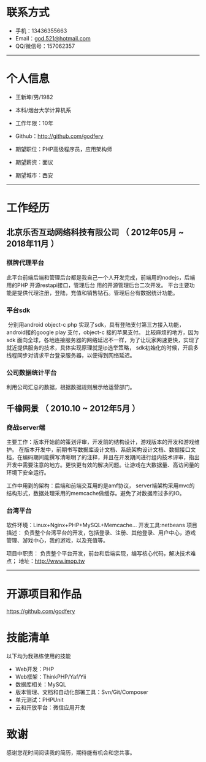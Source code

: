 
# 联系方式


- 手机：13436355663 
- Email：god.521@hotmail.com 
- QQ/微信号：157062357

---

# 个人信息

 - 王新坤/男/1982 
 - 本科/烟台大学计算机系 
 - 工作年限：10年

 - Github：http://github.com/godfery

 - 期望职位：PHP高级程序员，应用架构师
 - 期望薪资：面议
 - 期望城市：西安

---

# 工作经历


## 北京乐否互动网络科技有限公司 （ 2012年05月 ~ 2018年11月 ）

### 棋牌代理平台 
此平台前端后端和管理后台都是我自己一个人开发完成，前端用的nodejs，后端用的PHP 开源restapi接口，管理后台 用的开源管理后台二次开发。
平台主要功能是提供代理注册，登陆，充值和销售钻石。管理后台有数据统计功能。

### 平台sdk
 分别用android object-c  php 实现了sdk，具有登陆支付第三方接入功能，android接的google play 支付，object-c 接的苹果支付。
 比较麻烦的地方，因为sdk 面向全球，各地连接服务器的网络延迟不一样，为了让玩家网速更快，实现了就近提供服务的技术，具体实现原理就是ip选举策略，
 sdk初始化的时候，开启多线程同步对请求平台登录服务器，以便得到网络延迟。
 
### 公司数据统计平台
 利用公司汇总的数据，根据数据规则展示给运营部门。
 
## 千橡网景  （ 2010.10 ~ 2012年5月 ）

### 商战server端 
主要工作：版本开始前的策划评审，开发前的结构设计，游戏版本的开发和游戏维护。	在版本开发中，前期书写数据库设计文档、系统架构设计文档、数据接口文档，在编码期间能撰写清晰明了的注释，并且在开发期间进行组内技术评审，指出开发中需要注意的地方。更快更有效的解决问题。让游戏在大数据量、高访问量的环境下安全运行。

工作中用到的架构：后端和前端交互用的是amf协议， server端架构采用mvc的结构形式，数据处理采用的memcache做缓存。避免了对数据库过多的IO。



### 台湾平台 
软件环境：Linux+Nginx+PHP+MySQL+Memcache...
开发工具:netbeans
项目描述： 
负责整个台湾平台的开发，包括登录、注册、其他登录、用户中心，游戏管理、游戏中心，我的游戏，以及充值等。

项目中职责： 
负责整个平台开发，前台和后端实现，编写核心代码，解决技术难点；
地址：http://www.imop.tw




---

# 开源项目和作品
 https://github.com/godfery


# 技能清单


以下均为我熟练使用的技能

- Web开发：PHP
- Web框架：ThinkPHP/Yaf/Yii
- 数据库相关：MySQL
- 版本管理、文档和自动化部署工具：Svn/Git/Composer
- 单元测试：PHPUnit
- 云和开放平台：微信应用开发



# 致谢
感谢您花时间阅读我的简历，期待能有机会和您共事。
